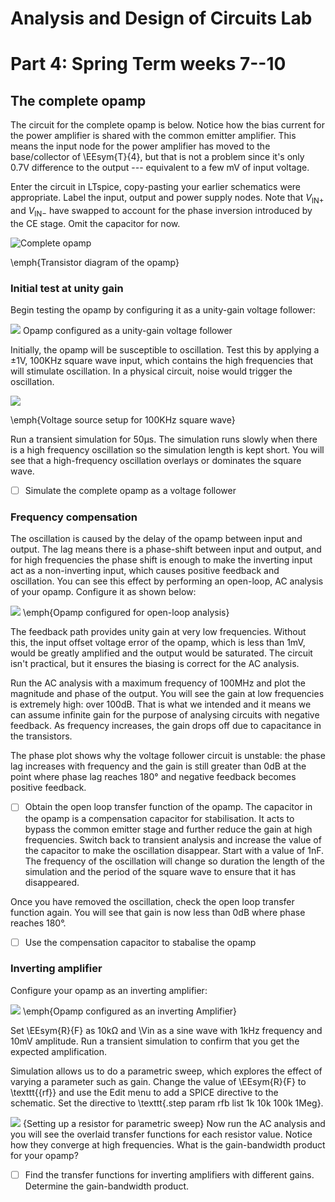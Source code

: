 # Analysis and Design of Circuits Lab
# Part 4: Spring Term weeks 7--10

## The complete opamp
    
The circuit for the complete opamp is below. Notice how the bias current for the power amplifier is shared with the common emitter amplifier. This means the input node for the power amplifier has moved to the base/collector of \EEsym{T}{4}, but that is not a problem since it's only 0.7V difference to the output --- equivalent to a few mV of input voltage. 
        
Enter the circuit in LTspice, copy-pasting your earlier schematics were appropriate. Label the input, output and power supply nodes. Note that $V_{\text{IN}+}$ and $V_{\text{IN}-}$ have swapped to account for the phase inversion introduced by the CE stage. Omit the capacitor for now.
    
![Complete opamp](graphics/opampComplete2.png)
            
\emph{Transistor diagram of the opamp}

    
### Initial test at unity gain
Begin testing the opamp by configuring it as a unity-gain voltage follower:

![](graphics/voltageFollower.png)
Opamp configured as a unity-gain voltage follower

            
Initially, the opamp will be susceptible to oscillation. Test this by applying a $\pm1$V, 100KHz square wave input, which contains the high frequencies that will stimulate oscillation. In a physical circuit, noise would trigger the oscillation.
            
![](graphics/opampOsc.png)
                
\emph{Voltage source setup for 100KHz square wave}

Run a transient simulation for 50μs. The simulation runs slowly when there is a high frequency oscillation so the simulation length is kept short. You will see that a high-frequency oscillation overlays or dominates the square wave.
            
- [ ] Simulate the complete opamp as a voltage follower
            
### Frequency compensation
The oscillation is caused by the delay of the opamp between input and output. The lag means there is a phase-shift between input and output, and for high frequencies the phase shift is enough to make the inverting input act as a non-inverting input, which causes positive feedback and oscillation. You can see this effect by performing an open-loop, AC analysis of your opamp. Configure it as shown below:
            
![](graphics/openLoop.png)
\emph{Opamp configured for open-loop analysis}
   
The feedback path provides unity gain at very low frequencies. Without this, the input offset voltage error of the opamp, which is less than 1mV, would be greatly amplified and the output would be saturated. The circuit isn't practical, but it ensures the biasing is correct for the AC analysis.
            
Run the AC analysis with a maximum frequency of 100MHz and plot the magnitude and phase of the output. You will see the gain at low frequencies is extremely high: over 100dB. That is what we intended and it means we can assume infinite gain for the purpose of analysing circuits with negative feedback. As frequency increases, the gain drops off due to capacitance in the transistors.
            
The phase plot shows why the voltage follower circuit is unstable: the phase lag increases with frequency and the gain is still greater than 0dB at the point where phase lag reaches 180° and negative feedback becomes positive feedback.
            
- [ ] Obtain the open loop transfer function of the opamp.
The capacitor in the opamp is a compensation capacitor for stabilisation. It acts to bypass the common emitter stage and further reduce the gain at high frequencies. Switch back to transient analysis and increase the value of the capacitor to make the oscillation disappear. Start with a value of 1nF. The frequency of the oscillation will change so duration the length of the simulation and the period of the square wave to ensure that it has disappeared.
            
Once you have removed the oscillation, check the open loop transfer function again. You will see that gain is now less than 0dB where phase reaches 180°.
            
- [ ] Use the compensation capacitor to stabalise the opamp
            
 ### Inverting amplifier
        
Configure your opamp as an inverting amplifier:
        
![](graphics/invertingAmp.png)
\emph{Opamp configured as an inverting Amplifier}

            
Set \EEsym{R}{F} as 10kΩ and \Vin as a sine wave with 1kHz frequency and 10mV amplitude. Run a transient simulation to confirm that you get the expected amplification.
            
Simulation allows us to do a parametric sweep, which explores the effect of varying a parameter such as gain. Change the value of \EEsym{R}{F} to \texttt{\{rf\}} and use the Edit menu to add a SPICE directive to the schematic. Set the directive to \texttt{.step param rfb list 1k 10k 100k 1Meg}.
        
![](graphics/spiceStep.png)
{Setting up a resistor for parametric sweep}
Now run the AC analysis and you will see the overlaid transfer functions for each resistor value. Notice how they converge at high frequencies. What is the gain-bandwidth product for your opamp?
            
- [ ] Find the transfer functions for inverting amplifiers with different gains. Determine the gain-bandwidth product.
